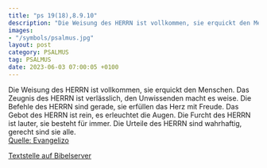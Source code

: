 ```yaml
---
title: "ps 19(18),8.9.10"
description: "Die Weisung des HERRN ist vollkommen, sie erquickt den Menschen. Das Zeugnis des HERRN ist verlässlich, den Unwissenden macht es weise.  Die Befehle des HERRN sind gerade, sie erfüllen das Herz mit Freude. Das Gebot des HERRN ist rein, es erleuchtet die Augen.  Die Furcht des HER...."
images:
- "/symbols/psalmus.jpg"
layout: post
category: PSALMUS
tag: PSALMUS
date: 2023-06-03 07:00:05 +0100
---
```

Die Weisung des HERRN ist vollkommen, sie erquickt den Menschen. Das Zeugnis des HERRN ist verlässlich, den Unwissenden macht es weise. 
Die Befehle des HERRN sind gerade, sie erfüllen das Herz mit Freude. Das Gebot des HERRN ist rein, es erleuchtet die Augen. 
Die Furcht des HERRN ist lauter, sie besteht für immer.<!--more--> Die Urteile des HERRN sind wahrhaftig, gerecht sind sie alle.<br>
[Quelle: Evangelizo](https://evangeliumtagfuertag.org/DE/gospel)

[Textstelle auf Bibelserver](https://www.bibleserver.com/EU/ps19(18),8.9.10)
